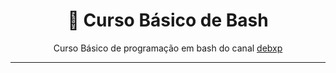 <div align="center">
  
# 📔 Curso Básico de Bash

Curso Básico de programação em bash do canal [debxp](https://www.youtube.com/@debxp)

</div>

---
